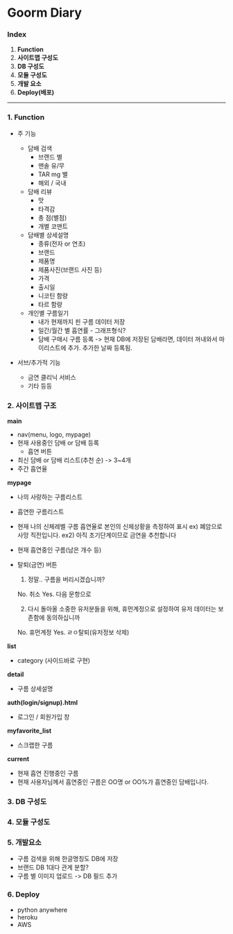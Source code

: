 # Goorm Diary

### Index

1. **Function**
2. **사이트맵 구성도**
3. **DB 구성도**
4. **모듈 구성도**
5. **개발 요소**
6. **Deploy(배포)**

--------------

### 1. Function

- 주 기능

  - 담배 검색
    - 브랜드 별
    - 맨솔 유/무
    - TAR mg 별
    - 해외 / 국내
  - 담배 리뷰
    - 맛
    - 타격감
    - 총 점(별점)
    - 개별 코맨트
  - 담배별 상세설명
    - 종류(전자 or 연초)
    - 브랜드
    - 제품명
    - 제품사진(브랜드 사진 등)
    - 가격
    - 출시일
    - 니코틴 함량
    - 타르 함량
  - 개인별 구름일기
    - 내가 현재까지 핀 구름 데이터 저장
    - 일간/월간 별 흡연률 - 그래프형식?
    - 담배 구매시 구름 등록 
      -> 현재 DB에 저장된 담배라면, 데이터 꺼내와서 마이리스트에 추가. 추가한 날짜 등록됨.

- 서브/추가적 기능

  - 금연 클리닉 서비스
  - 기타 등등



### 2. 사이트맵 구조

**main**

- nav(menu, logo, mypage)
- 현재 사용중인 담배 or 담배 등록
  - 흡연 버튼
- 최신 담배 or 담배 리스트(추천 순) -> 3~4개
- 주간 흡연율

**mypage**

- 나의 사랑하는 구름리스트

- 흡연한 구름리스트

- 현재 나의 신체레벨
  구름 흡연율로 본인의 신체상황을 측정하여 표시
  ex) 폐암으로 사망 직전입니다.
  ex2) 아직 초기단계이므로 금연을 추천합니다

- 현재 흡연중인 구름(남은 개수 등)

- 탈퇴(금연) 버튼
  
  1. 정말.. 구름을 버리시겠습니까?
  
    No. 취소
    Yes. 다음 문항으로

  2. 다시 돌아올 소중한 유저분들을 위해, 
  휴먼계정으로 설정하여 유저 데이터는 보존함에 동의하십니까

    No. 휴먼계정
    Yes. ㄹㅇ탈퇴(유저정보 삭제)

**list**

- category (사이드바로 구현)

**detail**

- 구름 상세설명

**auth(login/signup).html**

- 로그인 / 회원가입 창

**myfavorite_list**
- 스크랩한 구름

**current**
- 현재 흡연 진행중인 구름
- 현재 사용자님께서 흡연중인 구름은 OO명 or OO%가 흡연중인 담배입니다.



### 3. DB 구성도



### 4. 모듈 구성도



### 5. 개발요소

- 구름 검색을 위해 한글명칭도 DB에 저장
- 브랜드 DB 1대다 관계 분할?
- 구름 별 이미지 업로드 -> DB 필드 추가



### 6. Deploy

- python anywhere
- heroku
- AWS